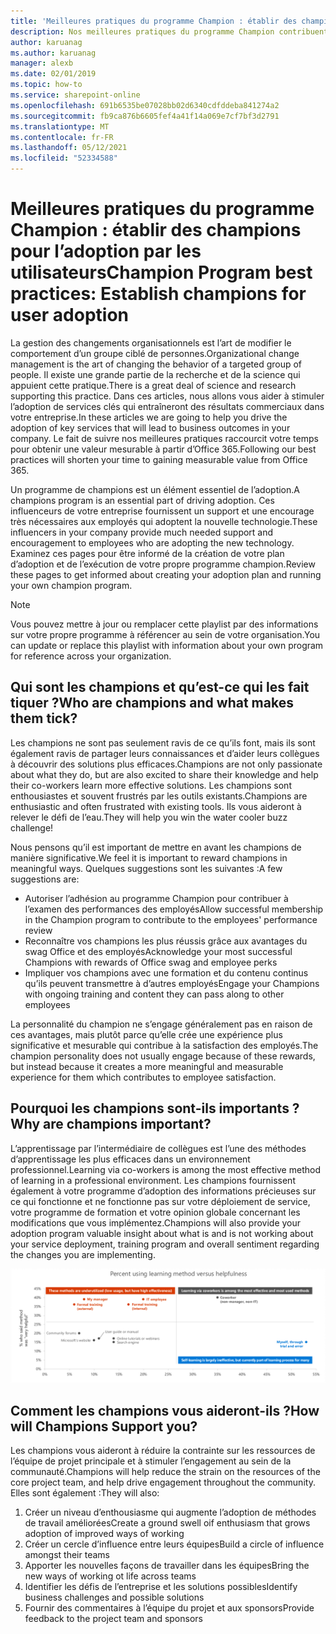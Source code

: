 ```yaml
---
title: 'Meilleures pratiques du programme Champion : établir des champions pour l’adoption par les utilisateurs'
description: Nos meilleures pratiques du programme Champion contribuent à stimuler l’adoption d’Office 365.
author: karuanag
ms.author: karuanag
manager: alexb
ms.date: 02/01/2019
ms.topic: how-to
ms.service: sharepoint-online
ms.openlocfilehash: 691b6535be07028bb02d6340cdfddeba841274a2
ms.sourcegitcommit: fb9ca876b6605fef4a41f14a069e7cf7bf3d2791
ms.translationtype: MT
ms.contentlocale: fr-FR
ms.lasthandoff: 05/12/2021
ms.locfileid: "52334588"
---
```

# <a name="champion-program-best-practices-establish-champions-for-user-adoption"></a><span data-ttu-id="59335-103">Meilleures pratiques du programme Champion : établir des champions pour l’adoption par les utilisateurs</span><span class="sxs-lookup"><span data-stu-id="59335-103">Champion Program best practices: Establish champions for user adoption</span></span>

<span data-ttu-id="59335-104">La gestion des changements organisationnels est l’art de modifier le comportement d’un groupe ciblé de personnes.</span><span class="sxs-lookup"><span data-stu-id="59335-104">Organizational change management is the art of changing the behavior of a targeted group of people.</span></span> <span data-ttu-id="59335-105">Il existe une grande partie de la recherche et de la science qui appuient cette pratique.</span><span class="sxs-lookup"><span data-stu-id="59335-105">There is a great deal of science and research supporting this practice.</span></span> <span data-ttu-id="59335-106">Dans ces articles, nous allons vous aider à stimuler l’adoption de services clés qui entraîneront des résultats commerciaux dans votre entreprise.</span><span class="sxs-lookup"><span data-stu-id="59335-106">In these articles we are going to help you drive the adoption of key services that will lead to business outcomes in your company.</span></span>  <span data-ttu-id="59335-107">Le fait de suivre nos meilleures pratiques raccourcit votre temps pour obtenir une valeur mesurable à partir d’Office 365.</span><span class="sxs-lookup"><span data-stu-id="59335-107">Following our best practices will shorten your time to gaining measurable value from Office 365.</span></span>  

<span data-ttu-id="59335-108">Un programme de champions est un élément essentiel de l’adoption.</span><span class="sxs-lookup"><span data-stu-id="59335-108">A champions program is an essential part of driving adoption.</span></span> <span data-ttu-id="59335-109">Ces influenceurs de votre entreprise fournissent un support et une encourage très nécessaires aux employés qui adoptent la nouvelle technologie.</span><span class="sxs-lookup"><span data-stu-id="59335-109">These influencers in your company provide much needed support and encouragement to employees who are adopting the new technology.</span></span> <span data-ttu-id="59335-110">Examinez ces pages pour être informé de la création de votre plan d’adoption et de l’exécution de votre propre programme champion.</span><span class="sxs-lookup"><span data-stu-id="59335-110">Review these pages to get informed about creating your adoption plan and running your own champion program.</span></span> 

> [!NOTE]
> <span data-ttu-id="59335-111">Vous pouvez mettre à jour ou remplacer cette playlist par des informations sur votre propre programme à référencer au sein de votre organisation.</span><span class="sxs-lookup"><span data-stu-id="59335-111">You can update or replace this playlist with information about your own program for reference across your organization.</span></span>

## <a name="who-are-champions-and-what-makes-them-tick"></a><span data-ttu-id="59335-112">Qui sont les champions et qu’est-ce qui les fait tiquer ?</span><span class="sxs-lookup"><span data-stu-id="59335-112">Who are champions and what makes them tick?</span></span>

<span data-ttu-id="59335-113">Les champions ne sont pas seulement ravis de ce qu’ils font, mais ils sont également ravis de partager leurs connaissances et d’aider leurs collègues à découvrir des solutions plus efficaces.</span><span class="sxs-lookup"><span data-stu-id="59335-113">Champions are not only passionate about what they do, but are also excited to share their knowledge and help their co-workers learn more effective solutions.</span></span> <span data-ttu-id="59335-114">Les champions sont enthousiastes et souvent frustrés par les outils existants.</span><span class="sxs-lookup"><span data-stu-id="59335-114">Champions are enthusiastic and often frustrated with existing tools.</span></span> <span data-ttu-id="59335-115">Ils vous aideront à relever le défi de l’eau.</span><span class="sxs-lookup"><span data-stu-id="59335-115">They will help you win the water cooler buzz challenge!</span></span>  

<span data-ttu-id="59335-116">Nous pensons qu’il est important de mettre en avant les champions de manière significative.</span><span class="sxs-lookup"><span data-stu-id="59335-116">We feel it is important to reward champions in meaningful ways.</span></span> <span data-ttu-id="59335-117">Quelques suggestions sont les suivantes :</span><span class="sxs-lookup"><span data-stu-id="59335-117">A few suggestions are:</span></span>

- <span data-ttu-id="59335-118">Autoriser l’adhésion au programme Champion pour contribuer à l’examen des performances des employés</span><span class="sxs-lookup"><span data-stu-id="59335-118">Allow successful membership in the Champion program to contribute to the employees' performance review</span></span>
- <span data-ttu-id="59335-119">Reconnaître vos champions les plus réussis grâce aux avantages du swag Office et des employés</span><span class="sxs-lookup"><span data-stu-id="59335-119">Acknowledge your most successful Champions with rewards of Office swag and employee perks</span></span>  
- <span data-ttu-id="59335-120">Impliquer vos champions avec une formation et du contenu continus qu’ils peuvent transmettre à d’autres employés</span><span class="sxs-lookup"><span data-stu-id="59335-120">Engage your Champions with ongoing training and content they can pass along to other employees</span></span> 

<span data-ttu-id="59335-121">La personnalité du champion ne s’engage généralement pas en raison de ces avantages, mais plutôt parce qu’elle crée une expérience plus significative et mesurable qui contribue à la satisfaction des employés.</span><span class="sxs-lookup"><span data-stu-id="59335-121">The champion personality does not usually engage because of these rewards, but instead because it creates a more meaningful and measurable experience for them which contributes to employee satisfaction.</span></span> 

## <a name="why-are-champions-important"></a><span data-ttu-id="59335-122">Pourquoi les champions sont-ils importants ?</span><span class="sxs-lookup"><span data-stu-id="59335-122">Why are champions important?</span></span> 

<span data-ttu-id="59335-123">L’apprentissage par l’intermédiaire de collègues est l’une des méthodes d’apprentissage les plus efficaces dans un environnement professionnel.</span><span class="sxs-lookup"><span data-stu-id="59335-123">Learning via co-workers is among the most effective method of learning in a professional environment.</span></span> <span data-ttu-id="59335-124">Les champions fournissent également à votre programme d’adoption des informations précieuses sur ce qui fonctionne et ne fonctionne pas sur votre déploiement de service, votre programme de formation et votre opinion globale concernant les modifications que vous implémentez.</span><span class="sxs-lookup"><span data-stu-id="59335-124">Champions will also provide your adoption program valuable insight about what is and is not working about your service deployment, training program and overall sentiment regarding the changes you are implementing.</span></span>  

![Pourcentage d’utilisation de la méthode d’apprentissage et utilité](media/champstats.png)

## <a name="how-will-champions-support-you"></a><span data-ttu-id="59335-126">Comment les champions vous aideront-ils ?</span><span class="sxs-lookup"><span data-stu-id="59335-126">How will Champions Support you?</span></span>

<span data-ttu-id="59335-127">Les champions vous aideront à réduire la contrainte sur les ressources de l’équipe de projet principale et à stimuler l’engagement au sein de la communauté.</span><span class="sxs-lookup"><span data-stu-id="59335-127">Champions will help reduce the strain on the resources of the core project team, and help drive engagement throughout the community.</span></span> <span data-ttu-id="59335-128">Elles sont également :</span><span class="sxs-lookup"><span data-stu-id="59335-128">They will also:</span></span>

1. <span data-ttu-id="59335-129">Créer un niveau d’enthousiasme qui augmente l’adoption de méthodes de travail améliorées</span><span class="sxs-lookup"><span data-stu-id="59335-129">Create a ground swell oif enthusiasm that grows adoption of improved ways of working</span></span>
1. <span data-ttu-id="59335-130">Créer un cercle d’influence entre leurs équipes</span><span class="sxs-lookup"><span data-stu-id="59335-130">Build a circle of influence amongst their teams</span></span>
1. <span data-ttu-id="59335-131">Apporter les nouvelles façons de travailler dans les équipes</span><span class="sxs-lookup"><span data-stu-id="59335-131">Bring the new ways of working ot life across teams</span></span>
1. <span data-ttu-id="59335-132">Identifier les défis de l’entreprise et les solutions possibles</span><span class="sxs-lookup"><span data-stu-id="59335-132">Identify business challenges and possible solutions</span></span>
1. <span data-ttu-id="59335-133">Fournir des commentaires à l’équipe du projet et aux sponsors</span><span class="sxs-lookup"><span data-stu-id="59335-133">Provide feedback to the project team and sponsors</span></span>
